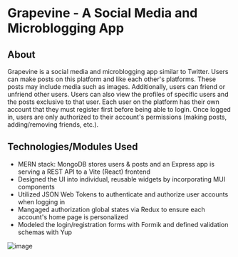 # Grapevine - A Social Media and Microblogging App

## About

Grapevine is a social media and microblogging app similar to Twitter. Users can make posts on this platform and like each other's platforms. These posts may include media such as images. Additionally, users can friend or unfriend other users. Users can also view the profiles of specific users and the posts exclusive to that user. Each user on the platform has their own account that they must register first before being able to login. Once logged in, users are only authorized to their account's permissions (making posts, adding/removing friends, etc.).

## Technologies/Modules Used

- MERN stack: MongoDB stores users & posts and an Express app is serving a REST API to a Vite (React) frontend
- Designed the UI into individual, reusable widgets by incorporating MUI components
- Utilized JSON Web Tokens to authenticate and authorize user accounts when logging in
- Mangaged authorization global states via Redux to ensure each account's home page is personalized
- Modeled the login/registration forms with Formik and defined validation schemas with Yup


![image](https://github.com/edisonwang03/grapevine-social-media/assets/49788106/2a6331ce-cc43-47b6-a3b1-a5792041a2a9)
